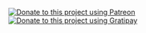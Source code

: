 [![Donate to this project using Patreon](https://img.shields.io/badge/patreon-donate-yellow.svg)](http://patreon.com/mattbornski) [![Donate to this project using Gratipay](https://img.shields.io/badge/gratipay-donate-yellow.svg)](https://www.gratipay.com/mattbornski)
